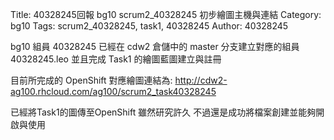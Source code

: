 Title: 40328245回報 bg10 scrum2_40328245 初步繪圖主機與連結
Category: bg10
Tags: scrum2_40328245, task1, 40328245
Author: 40328245

bg10 組員 40328245 已經在 cdw2 倉儲中的 master 分支建立對應的組員 40328245.leo 並且完成 Task1 的繪圖藍圖建立與註冊

<!-- PELICAN_END_SUMMARY -->

目前所完成的 OpenShift 對應繪圖連結為: <a href="http://cdw2-ag100.rhcloud.com/ag100/scrum2_task40328245">http://cdw2-ag100.rhcloud.com/ag100/scrum2_task40328245</a>

已經將Task1的圖傳至OpenShift
雖然研究許久
不過還是成功將檔案創建並能夠開啟與使用
